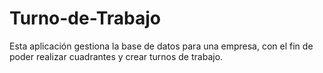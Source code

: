 # Turno-de-Trabajo
Esta aplicación  gestiona  la base de datos para una empresa, con el fin de poder realizar cuadrantes 
y crear turnos de trabajo.
